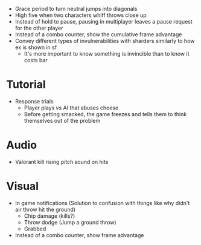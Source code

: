 - Grace period to turn neutral jumps into diagonals
- High five when two characters whiff throws close up
- Instead of hold to pause, pausing in multiplayer leaves a pause request for the other player
- Instead of a combo counter, show the cumulative frame advantage
- Convey different types of invulnerabilities with sharders similarly to how ex is shown in sf
	- It's more important to know something is invincible than to know it costs bar

# Tutorial
- Response trials
	- Player plays vs AI that abuses cheese
	- Before getting smacked, the game freezes and tells them to think themselves out of the problem

# Audio
- Valorant kill rising pitch sound on hits

# Visual
- In game notifications (Solution to confusion with things like why didn't air throw hit the ground)
	- Chip damage (kills?)
	- Throw dodge (Jump a ground throw)
	- Grabbed
- Instead of a combo counter, show frame advantage
